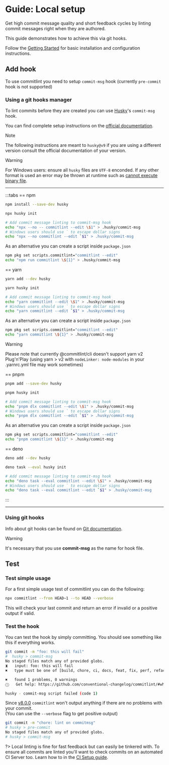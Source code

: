 # Guide: Local setup

Get high commit message quality and short feedback cycles by linting commit messages right when they are authored.

This guide demonstrates how to achieve this via git hooks.

Follow the [Getting Started](/guides/getting-started) for basic installation and configuration instructions.

## Add hook

To use commitlint you need to setup `commit-msg` hook (currently `pre-commit` hook is not supported)

### Using a git hooks manager

To lint commits before they are created you can use [Husky](https://typicode.github.io/husky/)'s `commit-msg` hook.

You can find complete setup instructions on the [official documentation](https://typicode.github.io/husky/get-started.html).

> [!NOTE]
> The following instructions are meant to `husky@v9` if you are using a different version
> consult the official documentation of your version.

> [!WARNING]
> For Windows users: ensure all `husky` files are `UTF-8` enconded. If any other format is used an error may be thrown at runtime such as [cannot execute binary file](https://github.com/typicode/husky/issues/1426).

---

:::tabs
== npm

```sh
npm install --save-dev husky

npx husky init

# Add commit message linting to commit-msg hook
echo "npx --no -- commitlint --edit \$1" > .husky/commit-msg
# Windows users should use ` to escape dollar signs
echo "npx --no commitlint --edit `$1" > .husky/commit-msg
```

As an alternative you can create a script inside `package.json`

```sh
npm pkg set scripts.commitlint="commitlint --edit"
echo "npm run commitlint \${1}" > .husky/commit-msg
```

== yarn

```sh
yarn add --dev husky

yarn husky init

# Add commit message linting to commit-msg hook
echo "yarn commitlint --edit \$1" > .husky/commit-msg
# Windows users should use ` to escape dollar signs
echo "yarn commitlint --edit `$1" > .husky/commit-msg
```

As an alternative you can create a script inside `package.json`

```sh
npm pkg set scripts.commitlint="commitlint --edit"
echo "yarn commitlint \${1}" > .husky/commit-msg
```

> [!WARNING]
> Please note that currently @commitlint/cli doesn't support yarn v2 Plug'n'Play (using yarn > v2 with `nodeLinker: node-modules` in your .yarnrc.yml file may work sometimes)

== pnpm

```sh
pnpm add --save-dev husky

pnpm husky init

# Add commit message linting to commit-msg hook
echo "pnpm dlx commitlint --edit \$1" > .husky/commit-msg
# Windows users should use ` to escape dollar signs
echo "pnpm dlx commitlint --edit `$1" > .husky/commit-msg
```

As an alternative you can create a script inside `package.json`

```sh
npm pkg set scripts.commitlint="commitlint --edit"
echo "pnpm commitlint \${1}" > .husky/commit-msg
```

== deno

```sh
deno add --dev husky

deno task --eval husky init

# Add commit message linting to commit-msg hook
echo "deno task --eval commitlint --edit \$1" > .husky/commit-msg
# Windows users should use ` to escape dollar signs
echo "deno task --eval commitlint --edit `$1" > .husky/commit-msg
```

:::

---

### Using git hooks

Info about git hooks can be found on [Git documentation](https://git-scm.com/book/en/v2/Customizing-Git-Git-Hooks).

> [!WARNING]
> It's necessary that you use **commit-msg** as the name for hook file.

## Test

### Test simple usage

For a first simple usage test of commitlint you can do the following:

```bash
npx commitlint --from HEAD~1 --to HEAD --verbose
```

This will check your last commit and return an error if invalid or a positive output if valid.

### Test the hook

You can test the hook by simply committing. You should see something like this if everything works.

```bash
git commit -m "foo: this will fail"
#  husky > commit-msg
No staged files match any of provided globs.
⧗   input: foo: this will fail
✖   type must be one of [build, chore, ci, docs, feat, fix, perf, refactor, revert, style, test] [type-enum]

✖   found 1 problems, 0 warnings
ⓘ   Get help: https://github.com/conventional-changelog/commitlint/#what-is-commitlint

husky - commit-msg script failed (code 1)
```

Since [v8.0.0](https://github.com/conventional-changelog/commitlint/releases/tag/v8.0.0) `commitlint` won't output anything if there are no problems with your commit.\
(You can use the `--verbose` flag to get positive output)

```bash
git commit -m "chore: lint on commitmsg"
# husky > pre-commit
No staged files match any of provided globs.
# husky > commit-msg
```

?> Local linting is fine for fast feedback but can easily be tinkered with. To ensure all commits are linted you'll want to check commits on an automated CI Server too. Learn how to in the [CI Setup guide](/guides/ci-setup).
